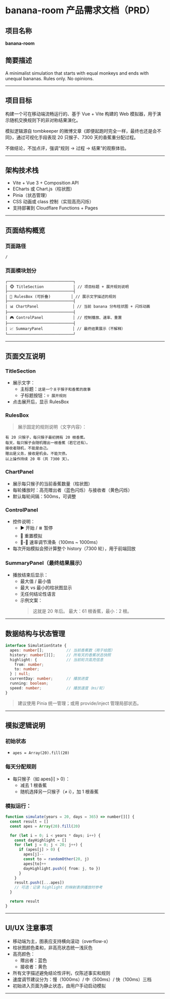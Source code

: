 # banana-room 产品需求文档（PRD）

## 项目名称

**banana-room**

## 简要描述

A minimalist simulation that starts with equal monkeys and ends with unequal bananas. Rules only. No opinions.

---

## 项目目标

构建一个可在移动端流畅运行的、基于 Vue + Vite 构建的 Web 模拟器，用于演示随机交换规则下的非对称结果演化。

模拟逻辑源自 tombkeeper 的微博文章《即便起跑时完全一样，最终也还是会不同》，通过可视化手段表现 20 只猴子、7300 天的香蕉重分配过程。

不做结论，不加点评，强调“规则 → 过程 → 结果”的观察体验。

---

## 架构技术栈

- Vite + Vue 3 + Composition API
- ECharts 或 Chart.js（柱状图）
- Pinia（状态管理）
- CSS 动画或 class 控制（实现高亮闪烁）
- 支持部署到 Cloudflare Functions + Pages

---

## 页面结构概览

### 页面路径

`/`

### 页面模块划分

```text
┌─────────────────────────────┐
│ 🐵 TitleSection             │ // 项目标题 + 展开规则说明
├─────────────────────────────┤
│ 📄 RulesBox (可折叠)         │ // 展示文字描述的规则
├─────────────────────────────┤
│ 📊 ChartPanel               │ // 当前 banana 分布柱状图 + 闪烁动画
├─────────────────────────────┤
│ 🎮 ControlPanel             │ // 控制播放、速率、重置
├─────────────────────────────┤
│ 📈 SummaryPanel             │ // 最终结果展示（不解释）
└─────────────────────────────┘
```

---

## 页面交互说明

### TitleSection

- 展示文字：
  - 主标题：`这是一个关于猴子和香蕉的故事`
  - 子标题按钮：`▽ 展开规则`
- 点击展开后，显示 RulesBox

### RulesBox

> 展示固定的规则说明（文字内容）：

```text
有 20 只猴子，每只猴子最初拥有 20 根香蕉。
每天，每只猴子会随机赠出一根香蕉（若它还有）。
接收者随机，不能是自己。
赠出是义务，接收是机会。不能欠债。
以上操作持续 20 年（共 7300 天）。
```

### ChartPanel

- 展示每只猴子的当前香蕉数量（柱状图）
- 每轮播放时：高亮赠出者（蓝色闪烁）与接收者（黄色闪烁）
- 默认每轮间隔：500ms，可调整

### ControlPanel

- 控件说明：
  - ▶️ 开始 / ⏸️ 暂停
  - 🔁 重置模拟
  - 🐢-🐇 速率调节滑条（100ms \~ 1000ms）
- 每次开始模拟会预计算整个 history（7300 轮），用于前端回放

### SummaryPanel（最终结果展示）

- 播放结束后显示：
  - 最大值 / 最小值
  - 最大 vs 最小的柱状图显示
  - 无任何结论性语言
  - 示例文案：
    > 这就是 20 年后。 最大：61 根香蕉，最小：2 根。

---

## 数据结构与状态管理

```ts
interface SimulationState {
  apes: number[];          // 当前香蕉数（用于绘图）
  history: number[][];     // 所有天的香蕉状态快照
  highlight: {             // 当前轮次高亮信息
    from: number;
    to: number;
  } | null;
  currentDay: number;      // 播放进度
  running: boolean;
  speed: number;           // 播放速度（ms/轮）
}
```

> 建议使用 Pinia 统一管理；或用 provide/inject 管理局部状态。

---

## 模拟逻辑说明

### 初始状态

- `apes = Array(20).fill(20)`

### 每天分配规则

- 每只猴子（如 apes[i] > 0）：
  - 减去 1 根香蕉
  - 随机选择另一只猴子（≠ i），加 1 根香蕉

### 模拟运行：

```ts
function simulate(years = 20, days = 365) => number[][] {
  const result = []
  const apes = Array(20).fill(20)

  for (let i = 0; i < years * days; i++) {
    const dayHighlight = []
    for (let j = 0; j < 20; j++) {
      if (apes[j] > 0) {
        apes[j]--
        const to = randomOther(20, j)
        apes[to]++
        dayHighlight.push({ from: j, to })
      }
    }
    result.push([...apes])
    // 可选：记录 highlight 的映射表供播放时参考
  }

  return result
}
```

---

## UI/UX 注意事项

- 移动端为主，图表应支持横向滚动（overflow-x）
- 柱状图颜色柔和，非高亮状态统一浅灰色
- 高亮颜色：
  - 赠出者：蓝色
  - 接收者：黄色
- 所有文字描述避免结论性评判，仅陈述事实和规则
- 速度调节建议分为：慢（1000ms）/ 中（500ms）/ 快（100ms）三档
- 初始进入页面为静止状态，由用户手动启动模拟

---


